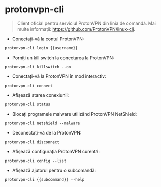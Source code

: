 # protonvpn-cli

> Client oficial pentru serviciul ProtonVPN din linia de comandă.
> Mai multe informații: <https://github.com/ProtonVPN/linux-cli>.

- Conectați-vă la contul ProtonVPN:

`protonvpn-cli login {{username}}`

- Porniți un kill switch la conectarea la ProtonVPN:

`protonvpn-cli killswitch --on`

- Conectați-vă la ProtonVPN în mod interactiv:

`protonvpn-cli connect`

- Afișează starea conexiunii:

`protonvpn-cli status`

- Blocați programele malware utilizând ProtonVPN NetShield:

`protonvpn-cli netshield --malware`

- Deconectați-vă de la ProtonVPN:

`protonvpn-cli disconnect`

- Afișează configurația ProtonVPN curentă:

`protonvpn-cli config --list`

- Afișează ajutorul pentru o subcomandă:

`protonvpn-cli {{subcommand}} --help`
